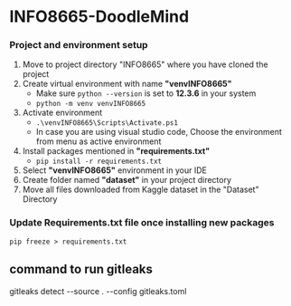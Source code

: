 # INFO8665-DoodleMind

### Project and environment setup

1. Move to project directory "INFO8665" where you have cloned the project
2. Create virtual environment with name **"venvINFO8665"**
    - Make sure ```python --version``` is set to **12.3.6** in your system
    - ```python -m venv venvINFO8665```
3. Activate environment
    - ```.\venvINFO8665\Scripts\Activate.ps1```
    - In case you are using visual studio code, Choose the environment from menu as active environment
4. Install packages mentioned in **"requirements.txt"**
    - ```pip install -r requirements.txt```
5. Select **"venvINFO8665"** environment in your IDE
6. Create folder named **"dataset"** in your project directory
7. Move all files downloaded from Kaggle dataset in the "Dataset" Directory


### Update Requirements.txt file once installing new packages

```pip freeze > requirements.txt```

## command to run gitleaks
gitleaks detect --source . --config gitleaks.toml